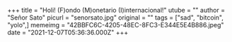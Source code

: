 +++
title = "Holi! (F)ondo (M)onetario (I)internacional!"
utube = ""
author = "Señor Sato"
picurl = "senorsato.jpg"
original = ""
tags = ["sad", "bitcoin", "yolo",]
memeimg = "42BBFC6C-4205-48EC-8FC3-E344E5E4B886.jpeg"
date = "2021-12-07T05:36:36.000Z"
+++